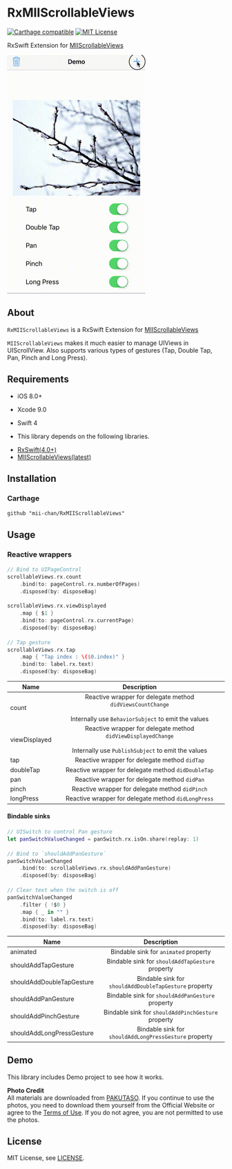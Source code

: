 # RxMIIScrollableViews
[![Carthage compatible](https://img.shields.io/badge/Carthage-compatible-4BC51D.svg?style=flat)](https://github.com/Carthage/Carthage)
[![MIT License](http://img.shields.io/badge/license-MIT-blue.svg?style=flat)](/LICENSE)

RxSwift Extension for [MIIScrollableViews](https://github.com/mii-chan/MIIScrollableViews)

![RxMIIScrollableViews Demo](https://github.com/mii-chan/RxMIIScrollableViews/blob/media/demo.gif)

## About
`RxMIIScrollableViews` is a RxSwift Extension for [MIIScrollableViews](https://github.com/mii-chan/MIIScrollableViews)

`MIIScrollableViews` makes it much easier to manage UIViews in UIScrollView. Also supports various types of gestures (Tap, Double Tap, Pan, Pinch and Long Press).

## Requirements
* iOS 8.0+
* Xcode 9.0
* Swift 4

* This library depends on the following libraries.
 - [RxSwift(4.0+)](https://github.com/ReactiveX/RxSwift)
 - [MIIScrollableViews(latest)](https://github.com/mii-chan/MIIScrollableViews)

## Installation
### Carthage
```
github "mii-chan/RxMIIScrollableViews"
```

## Usage
### Reactive wrappers

```swift
// Bind to UIPageControl
scrollableViews.rx.count
    .bind(to: pageControl.rx.numberOfPages)
    .disposed(by: disposeBag)

scrollableViews.rx.viewDisplayed
    .map { $1 }
    .bind(to: pageControl.rx.currentPage)
    .disposed(by: disposeBag)

// Tap gesture
scrollableViews.rx.tap
    .map { "Tap index : \($0.index)" }
    .bind(to: label.rx.text)
    .disposed(by: disposeBag)
```

Name | Description
---|:---:|
count | Reactive wrapper for delegate method `didViewsCountChange` <br><br> Internally use `BehaviorSubject` to emit the values
viewDisplayed | Reactive wrapper for delegate method `didViewDisplayedChange` <br><br> Internally use `PublishSubject` to emit the values
tap | Reactive wrapper for delegate method `didTap`
doubleTap | Reactive wrapper for delegate method `didDoubleTap`
pan | Reactive wrapper for delegate method `didPan`
pinch | Reactive wrapper for delegate method `didPinch`
longPress | Reactive wrapper for delegate method `didLongPress`

#### Bindable sinks

```swift
// UISwitch to control Pan gesture
let panSwitchValueChanged = panSwitch.rx.isOn.share(replay: 1)

// Bind to `shouldAddPanGesture`
panSwitchValueChanged
    .bind(to: scrollableViews.rx.shouldAddPanGesture)
    .disposed(by: disposeBag)

// Clear text when the switch is off
panSwitchValueChanged
    .filter { !$0 }
    .map { _ in "" }
    .bind(to: label.rx.text)
    .disposed(by: disposeBag)
```

Name | Description |
---|:---:|
animated | Bindable sink for `animated` property
shouldAddTapGesture | Bindable sink for `shouldAddTapGesture` property
shouldAddDoubleTapGesture | Bindable sink for `shouldAddDoubleTapGesture` property
shouldAddPanGesture | Bindable sink for `shouldAddPanGesture` property
shouldAddPinchGesture | Bindable sink for `shouldAddPinchGesture` property
shouldAddLongPressGesture | Bindable sink for `shouldAddLongPressGesture` property

## Demo
This library includes Demo project to see how it works.

**Photo Credit** <br>
All materials are downloaded from [PAKUTASO](https://www.pakutaso.com/). If you continue to use the photos, you need to download them yourself from the Official Website or agree to the [Terms of Use](https://www.pakutaso.com/userpolicy.html). If you do not agree, you are not permitted to use the photos.

## License
MIT License, see [LICENSE](/LICENSE).